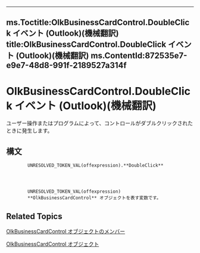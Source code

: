 

---
ms.Toctitle:OlkBusinessCardControl.DoubleClick イベント (Outlook)(機械翻訳)
title:OlkBusinessCardControl.DoubleClick イベント (Outlook)(機械翻訳)
ms.ContentId:872535e7-e9e7-48d8-991f-2189527a314f
---
# OlkBusinessCardControl.DoubleClick イベント (Outlook)(機械翻訳)




ユーザー操作またはプログラムによって、コントロールがダブルクリックされたときに発生します。

## 構文

            UNRESOLVED_TOKEN_VAL(offexpression).**DoubleClick**




            UNRESOLVED_TOKEN_VAL(offexpression)
            **OlkBusinessCardControl** オブジェクトを表す変数です。



## Related Topics

[OlkBusinessCardControl オブジェクトのメンバー](62d47d07-74fb-0909-0b17-6e29c0f244f4.md)

[OlkBusinessCardControl オブジェクト](9a2de42b-7a43-3fd9-7fcc-93fc1508ce0f.md)




